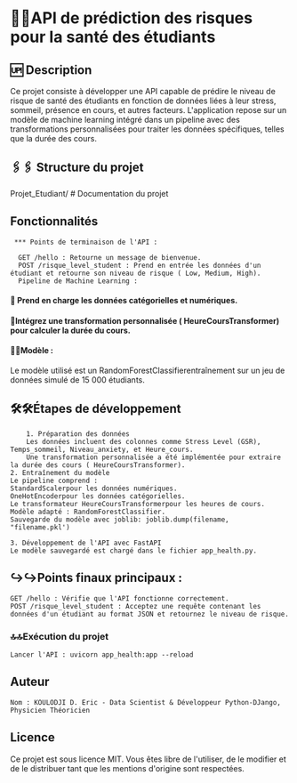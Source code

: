 # 📳📲API de prédiction des risques pour la santé des étudiants
## 🆙 Description
Ce projet consiste à développer une API capable de prédire le niveau de risque de santé des étudiants en fonction de données liées à leur stress, sommeil, présence en cours, et autres facteurs. L'application repose sur un modèle de machine learning intégré dans un pipeline avec des transformations personnalisées pour traiter les données spécifiques, telles que la durée des cours.
## 🖇️🖇️ Structure du projet


Projet_Etudiant/
             # Documentation du projet

## Fonctionnalités
     *** Points de terminaison de l'API :

      GET /hello : Retourne un message de bienvenue.
      POST /risque_level_student : Prend en entrée les données d'un étudiant et retourne son niveau de risque ( Low, Medium, High).
      Pipeline de Machine Learning :

  #### 🧪 Prend en charge les données catégorielles et numériques.
  #### 🧹Intégrez une transformation personnalisée ( HeureCoursTransformer) pour calculer la durée du cours.
  #### 🔬🔬Modèle :
  
  Le modèle utilisé est un RandomForestClassifierentraînement sur un jeu de données simulé de 15 000 étudiants.
 ## 🛠️🛠️Étapes de développement
        1. Préparation des données
        Les données incluent des colonnes comme Stress Level (GSR), Temps_sommeil, Niveau_anxiety, et Heure_cours.
        Une transformation personnalisée a été implémentée pour extraire la durée des cours ( HeureCoursTransformer).
    2. Entraînement du modèle
    Le pipeline comprend :
    StandardScalerpour les données numériques.
    OneHotEncoderpour les données catégorielles.
    Le transformateur HeureCoursTransformerpour les heures de cours.
    Modèle adapté : RandomForestClassifier.
    Sauvegarde du modèle avec joblib: joblib.dump(filename, "filename.pkl')

    3. Développement de l'API avec FastAPI
    Le modèle sauvegardé est chargé dans le fichier app_health.py.
## ↪️↪️Points finaux principaux :
    GET /hello : Vérifie que l'API fonctionne correctement.
    POST /risque_level_student : Acceptez une requête contenant les données d'un étudiant au format JSON et retournez le niveau de risque.

### 🔝🔝Exécution du projet
    Lancer l'API : uvicorn app_health:app --reload


## Auteur
    Nom : KOULODJI D. Eric - Data Scientist & Développeur Python-DJango, Physicien Théoricien


## Licence
Ce projet est sous licence MIT. Vous êtes libre de l'utiliser, de le modifier et de le distribuer tant que les mentions d'origine sont respectées.






